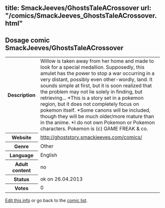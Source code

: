 title: SmackJeeves/GhostsTaleACrossover
url: "/comics/SmackJeeves_GhostsTaleACrossover.html"
---
Dosage comic SmackJeeves/GhostsTaleACrossover
-----------------------------------------

<p id="msg"></p>
<script type="text/javascript">
if (window.location.search === '?edit_info_mail=sent_ok') {
  var elem = document.getElementById("msg");
  elem.innerHTML = 'Edited information sucessfully sent.';
  elem.className = 'ok';
}
</script>
<table class="comicinfo">
<tr>
<th>Description</th><td>Willow is taken away from her home and made to look for a special medallion. Supposedly, this amulet has the power to stop a war occurring in a very distant, possibly even other-wordly, land. It sounds simple at first, but it is soon realized that the problem may not lie solely in finding, but retrieving... *This is a story set in a pokemon region, but it does not completely focus on pokemon itself. *Some canons will be included, though they will be much older/more mature than in the anime. *I do not own Pokemon or Pokemon characters. Pokemon is (c) GAME FREAK &amp; co.</td>
</tr>
<tr>
<th>Website</th><td><a href="http://ghoststory.smackjeeves.com/comics/">http://ghoststory.smackjeeves.com/comics/</a></td>
</tr>
<tr>
<th>Genre</th><td>Other</td>
</tr>
<tr>
<th>Language</th><td>English</td>
</tr>
<tr>
<th>Adult content</th><td>no</td>
</tr>
<tr>
<th>Status</th><td>ok on 26.04.2013</td>
</tr>
<tr>
<th>Votes</th><td>0</td>
</tr>
</table>

[Edit this info](SmackJeeves_GhostsTaleACrossover_edit.html) or go back to the [comic list](../comic-index.html).
